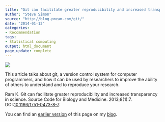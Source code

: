 ```yaml
---
title: "Git can facilitate greater reproducibility and increased transparency in science"
author: "Steve Simon"
source: "http://blog.pmean.com/git/"
date: "2014-01-13"
categories:
- Recommendation
tags:
- Statistical computing
output: html_document
page_update: complete
---
```


![](http://www.pmean.com/new-images/14/git01.png)

<!---More--->

This article talks about git, a version control system for computer programmers, and how it can be used by researchers to improve the ability of others to understand and to reproduce your research.

Ram K. Git can facilitate greater reproducibility and increased transparency in science. Source Code for Biology and Medicine. 2013;8(1):7. DOI:[10.1186/1751-0473-8-7][doi1].

You can find an [earlier version][sim1] of this page on my [blog][sim2].

[sim1]: http://blog.pmean.com/git/
[sim2]: http://blog.pmean.com

[doi1]: https://doi.org/10.1186/1751-0473-8-7
